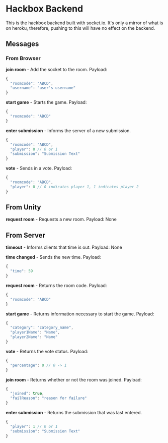 # Hackbox Backend
This is the hackbox backend built with socket.io. It's only a mirror of what is on heroku, therefore, pushing to this will have no effect on the backend.

## Messages
### From Browser
**join room** - Add the socket to the room. Payload: 
```js
{
  "roomcode": "ABCD",
  "username": "user's username"
}
```
**start game** - Starts the game. Payload:
```js
{
  "roomcode": "ABCD"
}
```
**enter submission** - Informs the server of a new submission.
```js
{
  "roomcode": "ABCD",
  "player": 0 // 0 or 1
  "submission": "Submission Text"
}
```
**vote** - Sends in a vote. Payload: 
```js
{
  "roomcode": "ABCD",
  "player": 0 // 0 indicates player 1, 1 indicates player 2
}
```
## From Unity
**request room** - Requests a new room. Payload: None


## From Server
**timeout** - Informs clients that time is out. Payload: None

**time changed** - Sends the new time. Payload: 
```js
{
  "time": 59
}
```
**request room** - Returns the room code. Payload: 
```js
{
  "roomcode": "ABCD"
}
```
**start game** - Returns information necessary to start the game. Payload: 
```js
{
  "category": "category_name",
  "player1Name": "Name",
  "player2Name": "Name"
}
```
**vote** - Returns the vote status. Payload: 
```js
{
  "percentage": 0 // 0 -> 1
}
```
**join room** - Returns whether or not the room was joined. Payload: 
```js
{
  "joined": true,
  "failReason": "reason for failure"
}
```
**enter submission** - Returns the submission that was last entered. 
```js
{
  "player": 1 // 0 or 1
  "submission": "Submission Text"
}
```